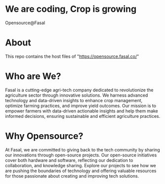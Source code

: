 # We are coding, Crop is growing
Opensource@Fasal

# About #
This repo contains the host files of "https://opensource.fasal.co/"

# Who are We? #
Fasal is a cutting-edge agri-tech company dedicated to revolutionize the agriculture sector through innovative solutions. We harness advanced technology and data-driven insights to enhance crop management, optimize farming practices, and improve yield outcomes. Our mission is to empower farmers with data-driven actionable insights and help them make informed decisions, ensuring sustainable and efficient agriculture practices.

# Why Opensource? #
At Fasal, we are committed to giving back to the tech community by sharing our innovations through open-source projects. Our open-source initiatives cover both hardware and software, reflecting our dedication to collaboration, and knowledge sharing. Explore our projects to see how we are pushing the boundaries of technology and offering valuable resources for those passionate about creating and improving tech solutions.
